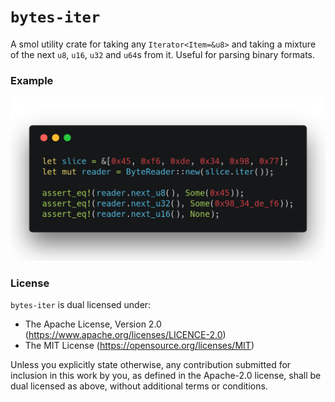 # `bytes-iter`
A smol utility crate for taking any `Iterator<Item=&u8>` and taking a mixture of the next `u8`, `u16`, `u32` and `u64`s from it. Useful for parsing binary formats.

### Example
![Example](https://github.com/IsaacWoods/bytes_iter/blob/master/example.png)

### License
`bytes-iter` is dual licensed under:
* The Apache License, Version 2.0 (https://www.apache.org/licenses/LICENCE-2.0)
* The MIT License (https://opensource.org/licenses/MIT)

Unless you explicitly state otherwise, any contribution submitted for inclusion in this work by you, as defined in the Apache-2.0 license, shall be dual licensed as above, without additional terms or conditions.
